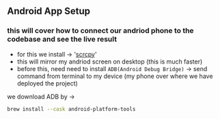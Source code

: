 ## Android App Setup 
### this will cover how to connect our andriod phone to the codebase and see the live result
- for this we install -> '[scrcpy](https://github.com/Genymobile/scrcpy)'
- this will mirror my andriod screen on desktop (this is much faster) 
- before this, need need to install `ADB(Android Debug Bridge)` -> send command from terminal to my device (my phone over where we have deployed the project) 

we download ADB by -> 
```bash
brew install --cask android-platform-tools
```